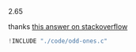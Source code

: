 2.65

thanks [this answer on stackoverflow](http://stackoverflow.com/a/9133406)

```c
!INCLUDE "./code/odd-ones.c"
```
